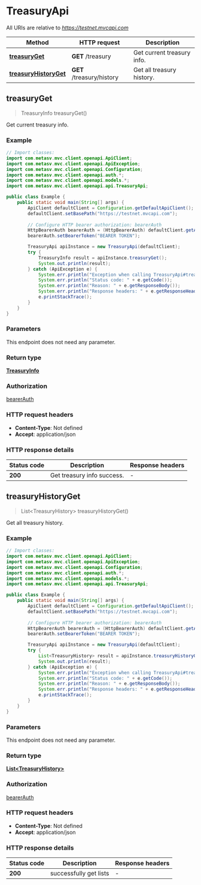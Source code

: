 # TreasuryApi

All URIs are relative to *https://testnet.mvcapi.com*

Method | HTTP request | Description
------------- | ------------- | -------------
[**treasuryGet**](TreasuryApi.md#treasuryGet) | **GET** /treasury | Get current treasury info.
[**treasuryHistoryGet**](TreasuryApi.md#treasuryHistoryGet) | **GET** /treasury/history | Get all treasury history.



## treasuryGet

> TreasuryInfo treasuryGet()

Get current treasury info.

### Example

```java
// Import classes:
import com.metasv.mvc.client.openapi.ApiClient;
import com.metasv.mvc.client.openapi.ApiException;
import com.metasv.mvc.client.openapi.Configuration;
import com.metasv.mvc.client.openapi.auth.*;
import com.metasv.mvc.client.openapi.models.*;
import com.metasv.mvc.client.openapi.api.TreasuryApi;

public class Example {
    public static void main(String[] args) {
        ApiClient defaultClient = Configuration.getDefaultApiClient();
        defaultClient.setBasePath("https://testnet.mvcapi.com");
        
        // Configure HTTP bearer authorization: bearerAuth
        HttpBearerAuth bearerAuth = (HttpBearerAuth) defaultClient.getAuthentication("bearerAuth");
        bearerAuth.setBearerToken("BEARER TOKEN");

        TreasuryApi apiInstance = new TreasuryApi(defaultClient);
        try {
            TreasuryInfo result = apiInstance.treasuryGet();
            System.out.println(result);
        } catch (ApiException e) {
            System.err.println("Exception when calling TreasuryApi#treasuryGet");
            System.err.println("Status code: " + e.getCode());
            System.err.println("Reason: " + e.getResponseBody());
            System.err.println("Response headers: " + e.getResponseHeaders());
            e.printStackTrace();
        }
    }
}
```

### Parameters

This endpoint does not need any parameter.

### Return type

[**TreasuryInfo**](TreasuryInfo.md)

### Authorization

[bearerAuth](../README.md#bearerAuth)

### HTTP request headers

- **Content-Type**: Not defined
- **Accept**: application/json

### HTTP response details
| Status code | Description | Response headers |
|-------------|-------------|------------------|
| **200** | Get treasury info success. |  -  |


## treasuryHistoryGet

> List&lt;TreasuryHistory&gt; treasuryHistoryGet()

Get all treasury history.

### Example

```java
// Import classes:
import com.metasv.mvc.client.openapi.ApiClient;
import com.metasv.mvc.client.openapi.ApiException;
import com.metasv.mvc.client.openapi.Configuration;
import com.metasv.mvc.client.openapi.auth.*;
import com.metasv.mvc.client.openapi.models.*;
import com.metasv.mvc.client.openapi.api.TreasuryApi;

public class Example {
    public static void main(String[] args) {
        ApiClient defaultClient = Configuration.getDefaultApiClient();
        defaultClient.setBasePath("https://testnet.mvcapi.com");
        
        // Configure HTTP bearer authorization: bearerAuth
        HttpBearerAuth bearerAuth = (HttpBearerAuth) defaultClient.getAuthentication("bearerAuth");
        bearerAuth.setBearerToken("BEARER TOKEN");

        TreasuryApi apiInstance = new TreasuryApi(defaultClient);
        try {
            List<TreasuryHistory> result = apiInstance.treasuryHistoryGet();
            System.out.println(result);
        } catch (ApiException e) {
            System.err.println("Exception when calling TreasuryApi#treasuryHistoryGet");
            System.err.println("Status code: " + e.getCode());
            System.err.println("Reason: " + e.getResponseBody());
            System.err.println("Response headers: " + e.getResponseHeaders());
            e.printStackTrace();
        }
    }
}
```

### Parameters

This endpoint does not need any parameter.

### Return type

[**List&lt;TreasuryHistory&gt;**](TreasuryHistory.md)

### Authorization

[bearerAuth](../README.md#bearerAuth)

### HTTP request headers

- **Content-Type**: Not defined
- **Accept**: application/json

### HTTP response details
| Status code | Description | Response headers |
|-------------|-------------|------------------|
| **200** | successfully get lists |  -  |

